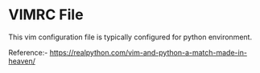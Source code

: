 # VIMRC File
This vim configuration file is typically configured for python environment.

Reference:- https://realpython.com/vim-and-python-a-match-made-in-heaven/
